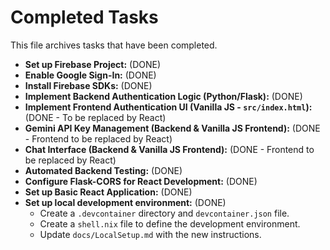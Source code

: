 # Completed Tasks

This file archives tasks that have been completed.

- **Set up Firebase Project:** (DONE)
- **Enable Google Sign-In:** (DONE)
- **Install Firebase SDKs:** (DONE)
- **Implement Backend Authentication Logic (Python/Flask):** (DONE)
- **Implement Frontend Authentication UI (Vanilla JS - `src/index.html`):** (DONE - To be replaced by React)
- **Gemini API Key Management (Backend & Vanilla JS Frontend):** (DONE - Frontend to be replaced by React)
- **Chat Interface (Backend & Vanilla JS Frontend):** (DONE - Frontend to be replaced by React)
- **Automated Backend Testing:** (DONE)
- **Configure Flask-CORS for React Development:** (DONE)
- **Set up Basic React Application:** (DONE)
- **Set up local development environment:** (DONE)
    - Create a `.devcontainer` directory and `devcontainer.json` file.
    - Create a `shell.nix` file to define the development environment.
    - Update `docs/LocalSetup.md` with the new instructions.
